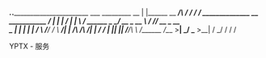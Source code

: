 _____.___._________________________  ___           _________
\__  |   |\______   \__    ___/\   \/  /          /   _____/ ______________  __ ___________
 /   |   | |     ___/ |    |    \     /   ______  \_____  \_/ __ \_  __ \  \/ // __ \_  __ \
 \____   | |    |     |    |    /     \  /_____/  /        \  ___/|  | \/\   /\  ___/|  | \/
 / ______| |____|     |____|   /___/\  \         /_______  /\___  >__|    \_/  \___  >__|
 \/                                  \_/                 \/     \/                 \/

YPTX - 服务
